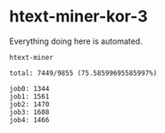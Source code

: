 # htext-miner-kor-3

Everything doing here is automated.

```
htext-miner

total: 7449/9855 (75.58599695585997%)

job0: 1344
job1: 1561
job2: 1470
job3: 1608
job4: 1466
```